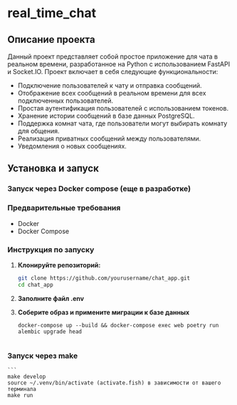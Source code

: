 # real_time_chat



## Описание проекта

Данный проект представляет собой простое приложение для чата в реальном времени, разработанное на Python с использованием FastAPI и Socket.IO. Проект включает в себя следующие функциональности:

- Подключение пользователей к чату и отправка сообщений.
- Отображение всех сообщений в реальном времени для всех подключенных пользователей.
- Простая аутентификация пользователей с использованием токенов.
- Хранение истории сообщений в базе данных PostgreSQL.
- Поддержка комнат чата, где пользователи могут выбирать комнату для общения.
- Реализация приватных сообщений между пользователями.
- Уведомления о новых сообщениях.


## Установка и запуск

### Запуск через Docker compose (еще в разработке)

### Предварительные требования

- Docker
- Docker Compose

### Инструкция по запуску

1. **Клонируйте репозиторий:**

   ```bash
   git clone https://github.com/yourusername/chat_app.git
   cd chat_app

2. **Заполните файл .env**

3. **Соберите образ и примените миграции к базе данных**

    ```Docker
    docker-compose up --build && docker-compose exec web poetry run alembic upgrade head


### Запуск через make 

    ```
    make develop
    source ~/.venv/bin/activate (activate.fish) в зависимости от вашего терминала
    make run
    